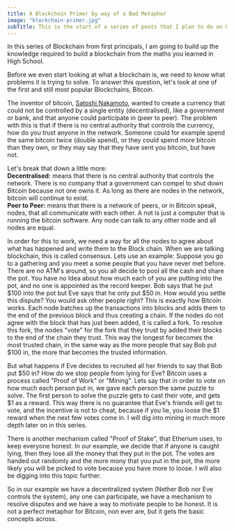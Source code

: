 ```yaml
---
title: A Blockchain Primer by way of a Bad Metaphor
image: "blockchain-primer.jpg"
subTitle: This is the start of a series of posts that I plan to do on how to build up a block chain from first principals.
---
```

In this series of Blockchain from first principals, I am going to build up the knowledge required to build a blockchain from the maths you learned in High School.

Before we even start looking at what a blockchain is, we need to know what problems it is trying to solve. To answer this question, let's look at one of the first and still most popular Blockchains, Bitcoin.

The inventor of bitcoin, [Satoshi Nakamoto](https://en.wikipedia.org/wiki/Satoshi_Nakamoto), wanted to create a currency that could not be controlled by a single entity (decentralised), like a government or bank, and that anyone could participate in (peer to peer). The problem with this is that if there is no central authority that controls the currency, how do you trust anyone in the network. Someone could for example spend the same bitcoin twice (double spend), or they could spend more bitcoin than they own, or they may say that they have sent you bitcoin, but have not.

Let's break that down a little more:  
**Decentralised:** means that there is no central authority that controls the network. There is no company that a government can compel to shut down Bitcoin because not one owns it. As long as there are nodes in the network, bitcoin will continue to exist.  
**Peer to Peer:** means that there is a network of peers, or in Bitcoin speak, nodes, that all communicate with each other. A not is just a computer that is running the bitcoin software. Any node can talk to any other node and all nodes are equal.  

In order for this to work, we need a way for all the nodes to agree about what has happened and write them to the Block chain. When we are talking blockchain, this is called consensus. Lets use an example: Suppose you go to a gathering and you meet a some people that you have never met before. There are no ATM's around, so you all decide to pool all the cash and share the pot. You have no Idea about how much each of you are putting into the pot, and no one is appointed as the record keeper. Bob says that he put $100 into the pot but Eve says that he only put $50 in. How would you settle this dispute? You would ask other people right? This is exactly how Bitcoin works. Each node batches up the transactions into blocks and adds them to the end of the previous block and thus creating a chain. If the nodes do not agree with the block that has just been added, it is called a fork. To resolve this fork, the nodes "vote" for the fork that they trust by added their blocks to the end of the chain they trust. This way the longest for becomes the most trusted chain, in the same way as the more people that say Bob put $100 in, the more that becomes the trusted information.

But what happens if Eve decides to recruited all her friends to say that Bob put $50 in? How do we stop people from lying for Eve? Bitcoin uses a process called "Proof of Work" or "Mining". Lets say that in order to vote on how much each person put in, we gave each person the same puzzle to solve. The first person to solve the puzzle gets to cast their vote, and gets $1 as a reward. This way there is no guarantee that Eve's friends will get to vote, and the incentive is not to cheat, because if you lie, you loose the $1 reward when the next few votes come in. I will dig into mining in much more depth later on in this series.

There is another mechanism called "Proof of Stake", that Etherium uses, to keep everyone honest. In our example, we decide that if anyone is caught lying, then they lose all the money that they put in the pot. The votes are handed out randomly and the more mony that you put in the pot, the more likely you will be picked to vote because you have more to loose. I will also be digging into this topic further.

So in our example we have a decentralized system (Nether Bob nor Eve controls the system), any one can participate, we have a mechanism to resolve disputes and we have a way to motivate people to be honest. It is not a perfect metaphor for Bitcoin, non ever are, but it gets the basic concepts across.
